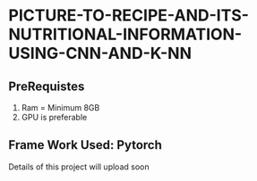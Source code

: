 # PICTURE-TO-RECIPE-AND-ITS-NUTRITIONAL-INFORMATION-USING-CNN-AND-K-NN

## PreRequistes 
  1. Ram = Minimum 8GB
  2. GPU is preferable
  
## Frame Work Used: Pytorch

Details of this project will upload soon
